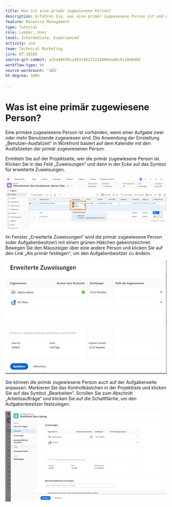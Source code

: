 ```yaml
---
title: Was ist eine primär zugewiesene Person?
description: Erfahren Sie, was eine primär zugewiesene Person ist und wie sie sich auf die Verwaltung Ihrer Ressourcen auswirkt.
feature: Resource Management
type: Tutorial
role: Leader, User
level: Intermediate, Experienced
activity: use
team: Technical Marketing
jira: KT-10185
source-git-commit: a25a49e59ca483246271214886ea4dc9c10e8d66
workflow-type: ht
source-wordcount: '163'
ht-degree: 100%

---
```


# Was ist eine primär zugewiesene Person?

Eine primäre zugewiesene Person ist vorhanden, wenn einer Aufgabe zwei oder mehr Benutzende zugewiesen sind. Die Anwendung der Einstellung „Benutzer-Ausfallzeit“ in Workfront basiert auf dem Kalender mit den Ausfallzeiten der primär zugewiesenen Person.

Ermitteln Sie auf der Projektseite, wer die primär zugewiesene Person ist. Klicken Sie in das Feld „Zuweisungen“ und dann in der Ecke auf das Symbol für erweiterte Zuweisungen.

![mehrere zugewiesene Personen](assets/pa_01.png)

Im Fenster „Erweiterte Zuweisungen“ wird die primär zugewiesene Person (oder Aufgabenbesitzer) mit einem grünen Häkchen gekennzeichnet. Bewegen Sie den Mauszeiger über eine andere Person und klicken Sie auf den Link „Als primär festlegen“, um den Aufgabenbesitzer zu ändern.

![Primär zugewiesene Person ausgewählt](assets/pa_02.png)

Sie können die primär zugewiesene Person auch auf der Aufgabenseite anpassen. Markieren Sie das Kontrollkästchen in der Projektliste und klicken Sie auf das Symbol „Bearbeiten“. Scrollen Sie zum Abschnitt „Arbeitsaufträge“ und klicken Sie auf die Schaltfläche, um den Aufgabenbesitzer festzulegen.

![Schaltfläche „Aufgabenbesitzer“](assets/pa_03.png)

